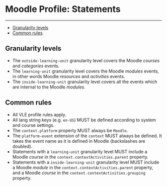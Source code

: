 # Moodle Profile: Statements

---

- [Granularity levels](#granularity)
- [Common rules](#common-rules)


<a name="granularity"></a>
## Granularity levels

- The `outside-learning-unit` granularity level covers the Moodle *courses* and *categories* events.
- The `learning-unit` granularity level covers the Moodle *modules* events, in other words Moodle *resources* and *activities* events.
- The `inside-learning-unit` granularity level covers all the events which are internal to the Moodle *modules*.

<a name="common-rules"></a>
## Common rules

- All VLE profile rules apply.
- All lang string keys (e.g. `en-US`) MUST be defined according to system and course settings.
- The `context.platform` property MUST always be `Moodle`.
- The `platform-event` extension of the `context` MUST always be defined. It takes the event name as it is defined in Moodle (backslashes are doubled).
- Statements with a `learning-unit` granularity level MUST include a Moodle *course* in the `context.contextActivities.parent` property.
- Statements with a `inside-learning-unit` granularity level MUST include a Moodle *module* in the `context.contextActivities.parent` property, and a Moodle *course* in the `context.contextActivities.grouping` property.


